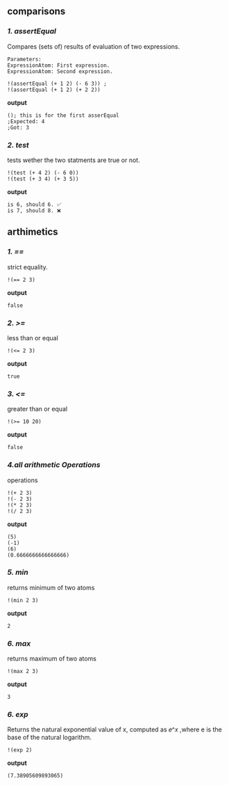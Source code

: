 ## comparisons

### ***1. assertEqual***
 Compares (sets of) results of evaluation of two expressions.

```
Parameters:
ExpressionAtom: First expression.
ExpressionAtom: Second expression.
```
```metta
!(assertEqual (+ 1 2) (- 6 3)) ; 
!(assertEqual (+ 1 2) (+ 2 2))
```
**output**

```metta
(); this is for the first asserEqual
;Expected: 4
;Got: 3
```
### ***2. test***
tests wether the two statments are true or not.
```metta
!(test (+ 4 2) (- 6 0))
!(test (+ 3 4) (+ 3 5))
```
**output**


```metta
is 6, should 6. ✅
is 7, should 8. ❌
```
## arthimetics

### ***1. ==***
strict equality.
```metta
!(== 2 3)
```
**output**

```metta
false
```
### ***2. >=***
less than or equal
```metta
!(<= 2 3)
```
**output**

```metta
true
```
### ***3. <=***
greater than or equal 
```metta
!(>= 10 20)
```
**output**

```metta
false
```
### ***4.all arithmetic Operations***
operations
```metta
!(+ 2 3)
!(- 2 3)
!(* 2 3)
!(/ 2 3)
```
**output**

```metta
(5)
(-1)
(6)
(0.6666666666666666)
```
### ***5. min***
 returns minimum of two atoms
```metta
!(min 2 3)
```
**output**

```metta
2
```
### ***6. max***
 returns maximum of two atoms
```metta
!(max 2 3)
```
**output**

```metta
3
```
### ***6. exp***
Returns the natural exponential value of x, computed as 
𝑒^𝑥
,where e is the base of the natural logarithm.
```metta
!(exp 2)
```
**output**

```metta
(7.38905609893065)
```